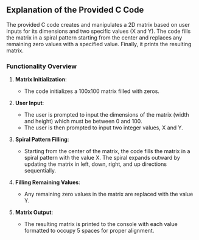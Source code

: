 ## Explanation of the Provided C Code

The provided C code creates and manipulates a 2D matrix based on user inputs for its dimensions and two specific values (X and Y). The code fills the matrix in a spiral pattern starting from the center and replaces any remaining zero values with a specified value. Finally, it prints the resulting matrix.

### Functionality Overview

1. **Matrix Initialization**:
   - The code initializes a 100x100 matrix filled with zeros.

2. **User Input**:
   - The user is prompted to input the dimensions of the matrix (width and height) which must be between 0 and 100.
   - The user is then prompted to input two integer values, X and Y.

3. **Spiral Pattern Filling**:
   - Starting from the center of the matrix, the code fills the matrix in a spiral pattern with the value X. The spiral expands outward by updating the matrix in left, down, right, and up directions sequentially.

4. **Filling Remaining Values**:
   - Any remaining zero values in the matrix are replaced with the value Y.

5. **Matrix Output**:
   - The resulting matrix is printed to the console with each value formatted to occupy 5 spaces for proper alignment.
